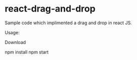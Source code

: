 # react-drag-and-drop
Sample code which implimented a drag and drop in react JS.

Usage:

Download

  npm install
  npm start
